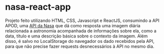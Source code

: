 # nasa-react-app
 Projeto feito utilizando HTML, CSS, Javascript e ReactJS, consumindo a API APOD, uma [API da Nasa](https://api.nasa.gov) que dá como resposta uma imagem diária relacionada a astronomia acompanhada de informações sobre ela, como a data, título e uma descrição básica sobre o contexto da imagem. Além disso, é salvo no LocalStorage do navegador os dado recebidos pela API, para que não precise fazer requests desnecessários à API no mesmo dia.
